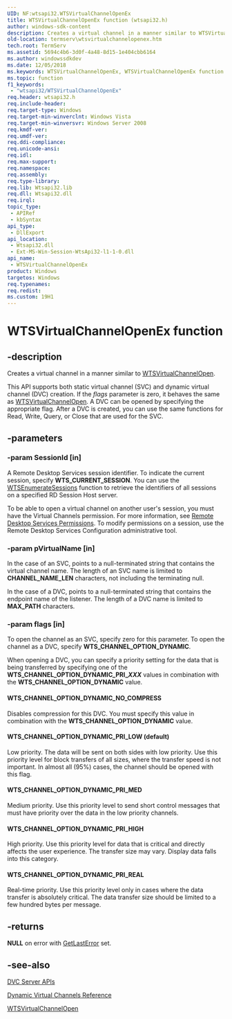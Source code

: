 ```yaml
---
UID: NF:wtsapi32.WTSVirtualChannelOpenEx
title: WTSVirtualChannelOpenEx function (wtsapi32.h)
author: windows-sdk-content
description: Creates a virtual channel in a manner similar to WTSVirtualChannelOpen.
old-location: termserv\wtsvirtualchannelopenex.htm
tech.root: TermServ
ms.assetid: 5694c4b6-3d0f-4a48-8d15-1e404cbb6164
ms.author: windowssdkdev
ms.date: 12/05/2018
ms.keywords: WTSVirtualChannelOpenEx, WTSVirtualChannelOpenEx function [Remote Desktop Services], WTS_CHANNEL_OPTION_DYNAMIC_NO_COMPRESS, WTS_CHANNEL_OPTION_DYNAMIC_PRI_HIGH, WTS_CHANNEL_OPTION_DYNAMIC_PRI_LOW (default), WTS_CHANNEL_OPTION_DYNAMIC_PRI_MED, WTS_CHANNEL_OPTION_DYNAMIC_PRI_REAL, termserv.wtsvirtualchannelopenex, wtsapi32/WTSVirtualChannelOpenEx
ms.topic: function
f1_keywords: 
 - "wtsapi32/WTSVirtualChannelOpenEx"
req.header: wtsapi32.h
req.include-header: 
req.target-type: Windows
req.target-min-winverclnt: Windows Vista
req.target-min-winversvr: Windows Server 2008
req.kmdf-ver: 
req.umdf-ver: 
req.ddi-compliance: 
req.unicode-ansi: 
req.idl: 
req.max-support: 
req.namespace: 
req.assembly: 
req.type-library: 
req.lib: Wtsapi32.lib
req.dll: Wtsapi32.dll
req.irql: 
topic_type:
 - APIRef
 - kbSyntax
api_type:
 - DllExport
api_location:
 - Wtsapi32.dll
 - Ext-MS-Win-Session-WtsApi32-l1-1-0.dll
api_name:
 - WTSVirtualChannelOpenEx
product: Windows
targetos: Windows
req.typenames: 
req.redist: 
ms.custom: 19H1
---
```


# WTSVirtualChannelOpenEx function


## -description


Creates a virtual channel in a manner similar to 
    <a href="https://docs.microsoft.com/windows/desktop/api/wtsapi32/nf-wtsapi32-wtsvirtualchannelopen">WTSVirtualChannelOpen</a>.

This API supports both static virtual channel (SVC) and dynamic virtual channel (DVC) creation. If the 
    <i>flags</i> parameter is zero, it behaves the same as 
    <a href="https://docs.microsoft.com/windows/desktop/api/wtsapi32/nf-wtsapi32-wtsvirtualchannelopen">WTSVirtualChannelOpen</a>. A DVC can be opened 
    by specifying the appropriate flag. After a DVC is created, you can use the same functions for Read, Write, Query, 
    or Close that are used for the SVC.


## -parameters




### -param SessionId [in]

A Remote Desktop Services session identifier. To indicate the current session, specify 
       <b>WTS_CURRENT_SESSION</b>. You can use the 
       <a href="https://docs.microsoft.com/windows/desktop/api/wtsapi32/nf-wtsapi32-wtsenumeratesessionsa">WTSEnumerateSessions</a> function to retrieve 
       the identifiers of all sessions on a specified RD Session Host server.

To be able to open a virtual channel on another user's session, you must have the Virtual Channels 
       permission. For more information, see 
       <a href="https://docs.microsoft.com/windows/desktop/TermServ/terminal-services-permissions">Remote Desktop Services Permissions</a>. 
       To modify permissions on a session, use the Remote Desktop Services Configuration administrative tool.


### -param pVirtualName [in]

In the case of an SVC, points to a null-terminated string that contains the virtual channel name. The length 
       of an SVC name is limited to <b>CHANNEL_NAME_LEN</b> characters, not including the 
       terminating null.

In the case of a DVC, points to a null-terminated string that contains the endpoint name of the listener. The 
       length of a DVC name is limited to <b>MAX_PATH</b> characters.


### -param flags [in]

To open the channel as an SVC, specify zero for this parameter. To open the channel as a DVC, specify 
       <b>WTS_CHANNEL_OPTION_DYNAMIC</b>.

When opening a DVC, you can specify a priority setting for the data that is being transferred by specifying 
       one of the <b>WTS_CHANNEL_OPTION_DYNAMIC_PRI_<i>XXX</i></b> values in 
       combination with the <b>WTS_CHANNEL_OPTION_DYNAMIC</b> value.



#### WTS_CHANNEL_OPTION_DYNAMIC_NO_COMPRESS

Disables compression for this DVC. You must specify this value in combination with the 
        <b>WTS_CHANNEL_OPTION_DYNAMIC</b> value.



#### WTS_CHANNEL_OPTION_DYNAMIC_PRI_LOW (default)

Low priority. The data will be sent on both sides with low priority. Use this priority level for block 
        transfers of all sizes, where the transfer speed is not important. In almost all (95%) cases, the channel 
        should be opened with this flag.



#### WTS_CHANNEL_OPTION_DYNAMIC_PRI_MED

Medium priority. Use this priority level to send short control messages that must have priority over the 
        data in the low priority channels.



#### WTS_CHANNEL_OPTION_DYNAMIC_PRI_HIGH

High priority. Use this priority level for data that is critical and directly affects the user 
        experience. The transfer size may vary. Display data falls into this category.



#### WTS_CHANNEL_OPTION_DYNAMIC_PRI_REAL

Real-time priority. Use this priority level only in cases where the data transfer is absolutely critical. 
        The data transfer size should be limited to a few hundred bytes per message.


## -returns



<b>NULL</b> on error with 
      <a href="https://docs.microsoft.com/windows/desktop/api/errhandlingapi/nf-errhandlingapi-getlasterror">GetLastError</a> set.




## -see-also




<a href="https://docs.microsoft.com/windows/desktop/TermServ/dvc-server-apis">DVC Server APIs</a>



<a href="https://docs.microsoft.com/windows/desktop/TermServ/dynamic-virtual-channels-reference">Dynamic Virtual Channels Reference</a>



<a href="https://docs.microsoft.com/windows/desktop/api/wtsapi32/nf-wtsapi32-wtsvirtualchannelopen">WTSVirtualChannelOpen</a>
 

 

